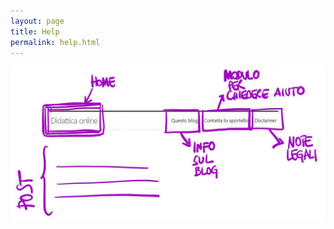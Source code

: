 ```yaml
---
layout: page
title: Help
permalink: help.html
---
```

![](/img/uploads/photo_2020-03-17_22-02-25.jpg)
